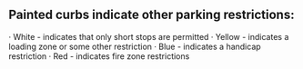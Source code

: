 ## Painted curbs indicate other parking restrictions:
· White - indicates that only short stops are permitted
· Yellow - indicates a loading zone or some other restriction
· Blue - indicates a handicap restriction
· Red - indicates fire zone restrictions